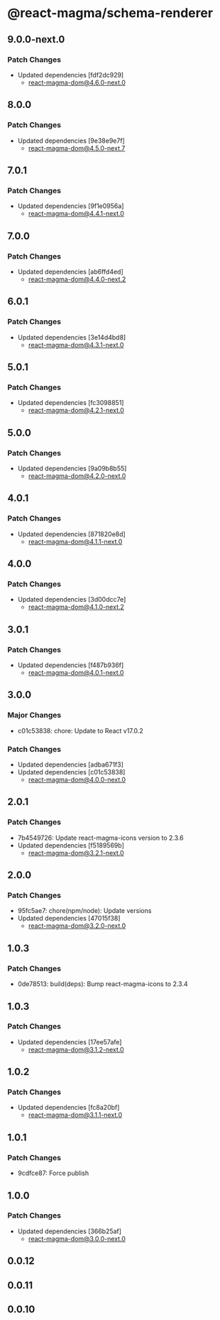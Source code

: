 # @react-magma/schema-renderer

## 9.0.0-next.0

### Patch Changes

- Updated dependencies [fdf2dc929]
  - react-magma-dom@4.6.0-next.0

## 8.0.0

### Patch Changes

- Updated dependencies [9e38e9e7f]
  - react-magma-dom@4.5.0-next.7

## 7.0.1

### Patch Changes

- Updated dependencies [9f1e0956a]
  - react-magma-dom@4.4.1-next.0

## 7.0.0

### Patch Changes

- Updated dependencies [ab6ffd4ed]
  - react-magma-dom@4.4.0-next.2

## 6.0.1

### Patch Changes

- Updated dependencies [3e14d4bd8]
  - react-magma-dom@4.3.1-next.0

## 5.0.1

### Patch Changes

- Updated dependencies [fc3098851]
  - react-magma-dom@4.2.1-next.0

## 5.0.0

### Patch Changes

- Updated dependencies [9a09b8b55]
  - react-magma-dom@4.2.0-next.0

## 4.0.1

### Patch Changes

- Updated dependencies [871820e8d]
  - react-magma-dom@4.1.1-next.0

## 4.0.0

### Patch Changes

- Updated dependencies [3d00dcc7e]
  - react-magma-dom@4.1.0-next.2

## 3.0.1

### Patch Changes

- Updated dependencies [f487b936f]
  - react-magma-dom@4.0.1-next.0

## 3.0.0

### Major Changes

- c01c53838: chore: Update to React v17.0.2

### Patch Changes

- Updated dependencies [adba671f3]
- Updated dependencies [c01c53838]
  - react-magma-dom@4.0.0-next.0

## 2.0.1

### Patch Changes

- 7b4549726: Update react-magma-icons version to 2.3.6
- Updated dependencies [f5189569b]
  - react-magma-dom@3.2.1-next.0

## 2.0.0

### Patch Changes

- 95fc5ae7: chore(npm/node): Update versions
- Updated dependencies [47015f38]
  - react-magma-dom@3.2.0-next.0

## 1.0.3

### Patch Changes

- 0de78513: build(deps): Bump react-magma-icons to 2.3.4

## 1.0.3

### Patch Changes

- Updated dependencies [17ee57afe]
  - react-magma-dom@3.1.2-next.0

## 1.0.2

### Patch Changes

- Updated dependencies [fc8a20bf]
  - react-magma-dom@3.1.1-next.0

## 1.0.1

### Patch Changes

- 9cdfce87: Force publish

## 1.0.0

### Patch Changes

- Updated dependencies [366b25af]
  - react-magma-dom@3.0.0-next.0

## 0.0.12

## 0.0.11

## 0.0.10
